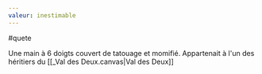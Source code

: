 ```yaml
---
valeur: inestimable
---
```

#quete

Une main à 6 doigts couvert de tatouage et momifié. Appartenait à l'un des héritiers du [[_Val des Deux.canvas|Val des Deux]]

